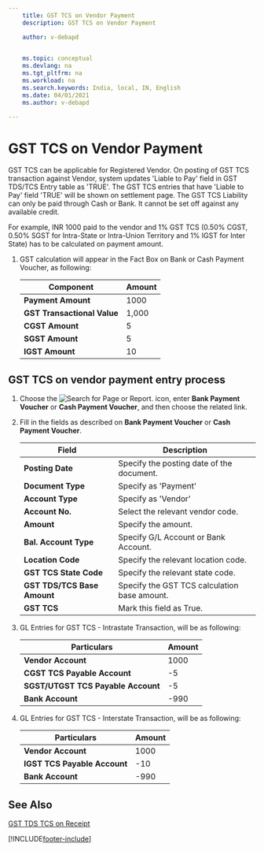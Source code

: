 ```yaml
---
    title: GST TCS on Vendor Payment
    description: GST TCS on Vendor Payment

    author: v-debapd

    
    ms.topic: conceptual
    ms.devlang: na
    ms.tgt_pltfrm: na
    ms.workload: na
    ms.search.keywords: India, local, IN, English
    ms.date: 04/01/2021
    ms.author: v-debapd

---
```

# GST TCS on Vendor Payment


GST TCS can be applicable for Registered Vendor. On posting of GST TCS transaction against Vendor, system updates 'Liable to Pay' field in GST TDS/TCS Entry table as 'TRUE'. The GST TCS entries that have 'Liable to Pay' field 'TRUE' will be shown on settlement page. The GST TCS Liability can only be paid through Cash or Bank. It cannot be set off against any available credit.

For example, INR 1000 paid to the vendor and 1% GST TCS (0.50% CGST, 0.50% SGST for Intra-State or Intra-Union Territory and 1% IGST for Inter State) has to be calculated on payment amount.

1. GST calculation will appear in the Fact Box on Bank or Cash Payment Voucher, as following:
    
    |Component|Amount|
    |----------------------------------|---------------------------------------|  
    |**Payment Amount**|1000|
    |**GST Transactional Value**|1,000|
    |**CGST Amount**|5|
    |**SGST Amount**|5|
    |**IGST Amount**|10|

## GST TCS on vendor payment entry process
 
1. Choose the ![Search for Page or Report.](image/search_small.png "Search for Page or Report icon") icon, enter **Bank Payment Voucher** or **Cash Payment Voucher**, and then choose the related link.
2. Fill in the fields as described on **Bank Payment Voucher** or **Cash Payment Voucher**.
    
    |Field|Description| 
    |---------------------------------|  ---------------------------------------| 
    |**Posting Date**|Specify the posting date of the document.|
    |**Document Type**|Specify as 'Payment'|
    |**Account Type**|Specify as 'Vendor'|
    |**Account No.**|Select the relevant vendor code.|
    |**Amount**|Specify the amount.|
    |**Bal. Account Type**|Specify G/L Account or Bank Account.|
    |**Location Code**|Specify the relevant location code.|
    |**GST TCS State Code**|Specify the relevant state code.|
    |**GST TDS/TCS Base Amount**|Specify the GST TCS calculation base amount.|
    |**GST TCS**|Mark this field as True.|

    
3. GL Entries for GST TCS - Intrastate Transaction, will be as following:

    |Particulars|Amount|
    |----------------------------------|---------------------------------------|  
    |**Vendor Account**|1000|  
    |**CGST TCS Payable Account**|-5|  
    |**SGST/UTGST TCS Payable Account**|-5| 
    |**Bank Account**|-990| 
    
3. GL Entries for GST TCS - Interstate Transaction, will be as following:

    |Particulars|Amount|
    |----------------------------------|---------------------------------------|  
    |**Vendor Account**|1000|  
    |**IGST TCS Payable Account**|-10|  
    |**Bank Account**|-990| 


## See Also 
[GST TDS TCS on Receipt](GST-TDS-TCS-on-Receipt.md)


[!INCLUDE[footer-include](../../includes/footer-banner.md)]